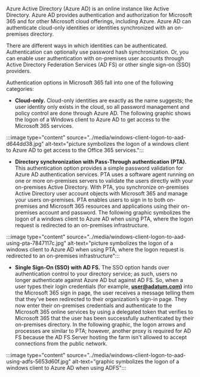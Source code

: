 Azure Active Directory (Azure AD) is an online instance like Active Directory. Azure AD provides authentication and authorization for Microsoft 365 and for other Microsoft cloud offerings, including Azure. Azure AD can authenticate cloud-only identities or identities synchronized with an on-premises directory.

There are different ways in which identities can be authenticated. Authentication can optionally use password hash synchronization. Or, you can enable user authentication with on-premises user accounts through Active Directory Federation Services (AD FS) or other single sign-on (SSO) providers.

Authentication options in Microsoft 365 fall into one of the following categories:

 *  **Cloud-only.** Cloud-only identities are exactly as the name suggests; the user identity only exists in the cloud, so all password management and policy control are done through Azure AD. The following graphic shows the logon of a Windows client to Azure AD to get access to the Microsoft 365 services.

:::image type="content" source="../media/windows-client-logon-to-aad-d644dd38.jpg" alt-text="picture symbolizes the logon of a windows client to Azure AD to get access to the Office 365 services.":::


 *  **Directory synchronization with Pass-Through authentication (PTA).** This authentication option provides a simple password validation for Azure AD authentication services. PTA uses a software agent running on one or more on-premises servers to validate the users directly with your on-premises Active Directory. With PTA, you synchronize on-premises Active Directory user account objects with Microsoft 365 and manage your users on-premises. PTA enables users to sign in to both on-premises and Microsoft 365 resources and applications using their on-premises account and password. The following graphic symbolizes the logon of a windows client to Azure AD when using PTA, where the logon request is redirected to an on-premises infrastructure.

:::image type="content" source="../media/windows-client-logon-to-aad-using-pta-7847117c.jpg" alt-text="picture symbolizes the logon of a windows client to Azure AD when using PTA, where the logon request is redirected to an on-premises infrastructure":::


 *  **Single Sign-On (SSO) with AD FS.** The SSO option hands over authentication control to your directory service; as such, users no longer authenticate against Azure AD but against AD FS. So, when a user types their login credentials (for example, **user@adatum.com)** into the Microsoft 365 sign in page, the user receives a message telling them that they've been redirected to their organization’s sign-in page. They now enter their on-premises credentials and authenticate to the Microsoft 365 online services by using a delegated token that verifies to Microsoft 365 that the user has been successfully authenticated by their on-premises directory. In the following graphic, the logon arrows and processes are similar to PTA; however, another proxy is required for AD FS because the AD FS Server hosting the farm isn't allowed to accept connections from the public network.

:::image type="content" source="../media/windows-client-logon-to-aad-using-adfs-5653d60f.jpg" alt-text="graphic symbolizes the logon of a windows client to Azure AD when using ADFS":::
